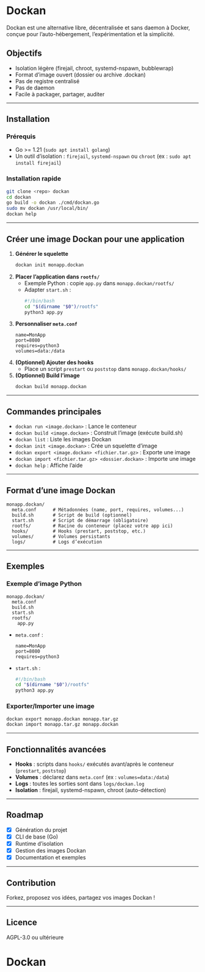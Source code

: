 # Dockan

Dockan est une alternative libre, décentralisée et sans daemon à Docker, conçue pour l’auto-hébergement, l’expérimentation et la simplicité.

## Objectifs
- Isolation légère (firejail, chroot, systemd-nspawn, bubblewrap)
- Format d’image ouvert (dossier ou archive .dockan)
- Pas de registre centralisé
- Pas de daemon
- Facile à packager, partager, auditer

---

## Installation

### Prérequis
- Go >= 1.21 (`sudo apt install golang`)
- Un outil d’isolation : `firejail`, `systemd-nspawn` ou `chroot` (ex : `sudo apt install firejail`)

### Installation rapide
```bash
git clone <repo> dockan
cd dockan
go build -o dockan ./cmd/dockan.go
sudo mv dockan /usr/local/bin/
dockan help
```

---

## Créer une image Dockan pour une application

1. **Générer le squelette**
   ```bash
   dockan init monapp.dockan
   ```
2. **Placer l’application dans `rootfs/`**
   - Exemple Python : copie `app.py` dans `monapp.dockan/rootfs/`
   - Adapter `start.sh` :
     ```bash
     #!/bin/bash
     cd "$(dirname "$0")/rootfs"
     python3 app.py
     ```
3. **Personnaliser `meta.conf`**
   ```properties
   name=MonApp
   port=8080
   requires=python3
   volumes=data:/data
   ```
4. **(Optionnel) Ajouter des hooks**
   - Place un script `prestart` ou `poststop` dans `monapp.dockan/hooks/`
5. **(Optionnel) Build l’image**
   ```bash
   dockan build monapp.dockan
   ```

---

## Commandes principales

- `dockan run <image.dockan>`   : Lance le conteneur
- `dockan build <image.dockan>` : Construit l’image (exécute build.sh)
- `dockan list`                 : Liste les images Dockan
- `dockan init <image.dockan>`  : Crée un squelette d’image
- `dockan export <image.dockan> <fichier.tar.gz>` : Exporte une image
- `dockan import <fichier.tar.gz> <dossier.dockan>` : Importe une image
- `dockan help`                 : Affiche l’aide

---

## Format d’une image Dockan
```
monapp.dockan/
  meta.conf      # Métadonnées (name, port, requires, volumes...)
  build.sh       # Script de build (optionnel)
  start.sh       # Script de démarrage (obligatoire)
  rootfs/        # Racine du conteneur (placez votre app ici)
  hooks/         # Hooks (prestart, poststop, etc.)
  volumes/       # Volumes persistants
  logs/          # Logs d’exécution
```

---

## Exemples

### Exemple d’image Python
```
monapp.dockan/
  meta.conf
  build.sh
  start.sh
  rootfs/
    app.py
```
- `meta.conf` :
  ```properties
  name=MonApp
  port=8080
  requires=python3
  ```
- `start.sh` :
  ```bash
  #!/bin/bash
  cd "$(dirname "$0")/rootfs"
  python3 app.py
  ```

### Exporter/Importer une image
```bash
dockan export monapp.dockan monapp.tar.gz
dockan import monapp.tar.gz monapp.dockan
```

---

## Fonctionnalités avancées
- **Hooks** : scripts dans `hooks/` exécutés avant/après le conteneur (`prestart`, `poststop`)
- **Volumes** : déclarez dans `meta.conf` (ex : `volumes=data:/data`)
- **Logs** : toutes les sorties sont dans `logs/dockan.log`
- **Isolation** : firejail, systemd-nspawn, chroot (auto-détection)

---

## Roadmap
- [x] Génération du projet
- [x] CLI de base (Go)
- [x] Runtime d’isolation
- [x] Gestion des images Dockan
- [x] Documentation et exemples

---

## Contribution
Forkez, proposez vos idées, partagez vos images Dockan !

---

## Licence
AGPL-3.0 ou ultérieure
# Dockan

